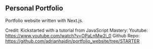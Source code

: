 ## Personal Portfolio

Portfolio website written with Next.js.

Credit: Kickstarted with a tutorial from JavaScript Mastery: 
Youtube: https://www.youtube.com/watch?v=OPaLnMw2i_0
Github Repo: https://github.com/adrianhajdin/portfolio_website/tree/STARTER
